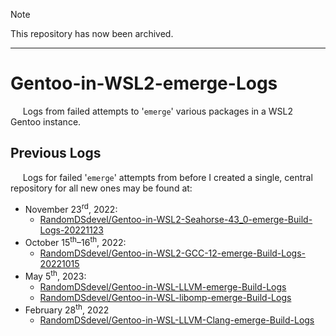 > [!NOTE]
> This repository has now been archived.  

---

# Gentoo-in-WSL2-emerge-Logs

&nbsp;&nbsp;&nbsp;&nbsp;&nbsp;Logs from failed attempts to '`emerge`' various packages in a WSL2 Gentoo instance.  

## Previous Logs

&nbsp;&nbsp;&nbsp;&nbsp;&nbsp;Logs for failed '`emerge`' attempts from before I created a single, central repository for all new ones may be found at:  

 - November 23<sup>rd</sup>, 2022:  
   - [RandomDSdevel/Gentoo-in-WSL2-Seahorse-43_0-emerge-Build-Logs-20221123](https://github.com/RandomDSdevel/Gentoo-in-WSL2-Seahorse-43_0-emerge-Build-Logs-20221123)
 - October 15<sup>th</sup>–16<sup>th</sup>, 2022:  
   - [RandomDSdevel/Gentoo-in-WSL2-GCC-12-emerge-Build-Logs-20221015](https://github.com/RandomDSdevel/Gentoo-in-WSL2-GCC-12-emerge-Build-Logs-20221015)
 - May 5<sup>th</sup>, 2023:  
   - [RandomDSdevel/Gentoo-in-WSL-LLVM-emerge-Build-Logs](https://github.com/RandomDSdevel/Gentoo-in-WSL-LLVM-emerge-Build-Logs)
   - [RandomDSdevel/Gentoo-in-WSL-libomp-emerge-Build-Logs](https://github.com/RandomDSdevel/Gentoo-in-WSL-libomp-emerge-Build-Logs)
 - February 28<sup>th</sup>, 2022
   - [RandomDSdevel/Gentoo-in-WSL-LLVM-Clang-emerge-Build-Logs](https://github.com/RandomDSdevel/Gentoo-in-WSL-LLVM-Clang-emerge-Build-Logs)
